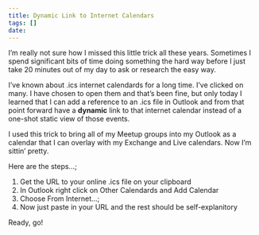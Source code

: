 ```yaml
---
title: Dynamic Link to Internet Calendars
tags: []
date: 
---
```


I&rsquo;m really not sure how I missed this little trick all these years. Sometimes I spend significant bits of time doing something the hard way before I just take 20 minutes out of my day to ask or research the easy way.

I&rsquo;ve known about .ics internet calendards for a long time. I&rsquo;ve clicked on many. I have chosen to open them and that&rsquo;s been fine, but only today I learned that I can add a reference to an .ics file in Outlook and from that point forward have a **dynamic** link to that internet calendar instead of a one-shot static view of those events.

I used this trick to bring all of my Meetup groups into my Outlook as a calendar that I can overlay with my Exchange and Live calendars. Now I&rsquo;m sittin&rsquo; pretty.

Here are the steps...;

1.  Get the URL to your online .ics file on your clipboard
2.  In Outlook right click on Other Calendards and Add Calendar
3.  Choose From Internet...;
4.  Now just paste in your URL and the rest should be self-explanitory

Ready, go!